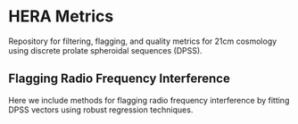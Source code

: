 # HERA Metrics

Repository for filtering, flagging, and quality metrics for 21cm cosmology using discrete
prolate spheroidal sequences (DPSS).

## Flagging Radio Frequency Interference

Here we include methods for flagging radio frequency interference by fitting DPSS vectors using robust regression techniques.